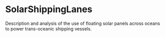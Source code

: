 # SolarShippingLanes
Description and analysis of the use of floating solar panels across oceans to power trans-oceanic shipping vessels.
